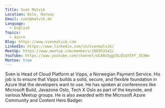 ```yaml
---
Title: Sven Malvik
Location: Oslo, Norway
Email: sven@malvik.de
Language:
  - English
Topics:
  - Azure
Blog: https://www.svenmalvik.com
LinkedIn: https://www.linkedin.com/in/svenmalvik/
MeetUp: https://www.meetup.com/members/186953142/
YouTube: https://www.youtube.com/channel/UCA8o5gg35LO3qY5YF_3E3Ww
Mentee: true
---
```

Sven is Head of Cloud Platform at Vipps, a Norwegian Payment Service. His job is to ensure that Vipps builds a solid, secure, and flexible foundation in Azure that the developers want to use. He has spoken at conferences like Microsoft Build, Javazone Oslo, Tech X Oslo as part of the keynote, and various Meetup groups. He is also awarded with the Microsoft Azure Community and Content Hero Badger.
